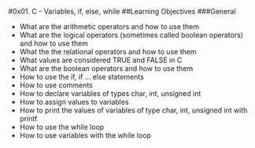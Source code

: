 #0x01. C - Variables, if, else, while
##Learning Objectives
###General
* What are the arithmetic operators and how to use them
* What are the logical operators (sometimes called boolean operators) and how to use them 
* What the the relational operators and how to use them
* What values are considered TRUE and FALSE in C
* What are the boolean operators and how to use them
* How to use the if, if ... else statements
* How to use comments
* How to declare variables of types char, int, unsigned int
* How to assign values to variables
* How to print the values of variables of type char, int, unsigned int with printf
* How to use the while loop
* How to use variables with the while loop
